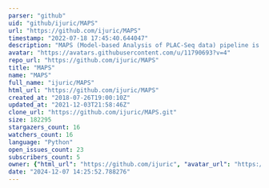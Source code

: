 ```yaml
---
parser: "github"
uid: "github/ijuric/MAPS"
url: "https://github.com/ijuric/MAPS"
timestamp: "2022-07-18 17:45:40.644047"
description: "MAPS (Model-based Analysis of PLAC-Seq data) pipeline is a a set of multiple scripts used to analyze PLAC-Seq and HiChIP data."
avatar: "https://avatars.githubusercontent.com/u/11790693?v=4"
repo_url: "https://github.com/ijuric/MAPS"
title: "MAPS"
name: "MAPS"
full_name: "ijuric/MAPS"
html_url: "https://github.com/ijuric/MAPS"
created_at: "2018-07-26T19:00:10Z"
updated_at: "2021-12-03T21:58:46Z"
clone_url: "https://github.com/ijuric/MAPS.git"
size: 182295
stargazers_count: 16
watchers_count: 16
language: "Python"
open_issues_count: 23
subscribers_count: 5
owner: {"html_url": "https://github.com/ijuric", "avatar_url": "https://avatars.githubusercontent.com/u/11790693?v=4", "login": "ijuric", "type": "User"}
date: "2024-12-07 14:25:52.788276"
---
```

